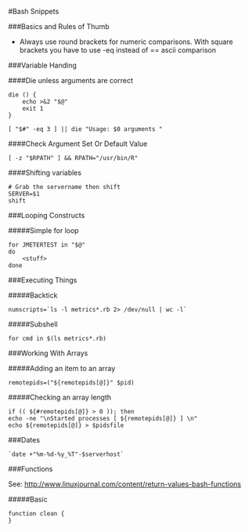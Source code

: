 #Bash Snippets


###Basics and Rules of Thumb


* Always use round brackets for numeric comparisons.  With square brackets you have to use -eq instead of == ascii comparison


###Variable Handing

####Die unless arguments are correct


    die () {
        echo >&2 "$@"
        exit 1
    }
    
    [ "$#" -eq 3 ] || die "Usage: $0 arguments "

####Check Argument Set Or Default Value

    [ -z "$RPATH" ] && RPATH="/usr/bin/R"


####Shifting variables

    # Grab the servername then shift
    SERVER=$1
    shift

###Looping Constructs


#####Simple for loop

    for JMETERTEST in "$@"
    do
        <stuff>
    done

###Executing Things

#####Backtick

    numscripts=`ls -l metrics*.rb 2> /dev/null | wc -l`

#####Subshell

    for cmd in $(ls metrics*.rb)

###Working With Arrays

#####Adding an item to an array

    remotepids=("${remotepids[@]}" $pid)
    
#####Checking an array length

    if (( ${#remotepids[@]} > 0 )); then    
    echo -ne "\nStarted processes [ ${remotepids[@]} ] \n"
    echo ${remotepids[@]} > $pidsfile

###Dates

    `date +"%m-%d-%y_%T"-$serverhost`
    
###Functions

See: http://www.linuxjournal.com/content/return-values-bash-functions

#####Basic

    function clean {
    } 


